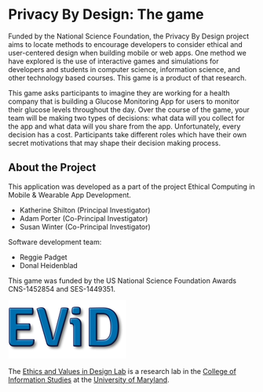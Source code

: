 # Privacy By Design: The game

Funded by the National Science Foundation, the Privacy By Design project aims to locate 
methods to encourage developers to consider ethical and user-centered design when 
building mobile or web apps. One method we have explored is the use of interactive 
games and simulations for developers and students in computer science, information 
science, and other technology based courses. This game is a product of that research. 

This game asks participants to imagine they are working for a health company 
that is building a Glucose Monitoring App for users to monitor their glucose
levels throughout the day. Over the course of the game, your team will be 
making two types of decisions: what data will you collect for the app and 
what data will you share from the app. Unfortunately, every decision has a 
cost. Participants take different roles which have their own secret 
motivations that may shape their decision making process.

## About the Project

This application was developed as a part of the project 
Ethical Computing in Mobile & Wearable App Development.

* Katherine Shilton (Principal Investigator)  
* Adam Porter (Co-Principal Investigator)  
* Susan Winter (Co-Principal Investigator)  

Software development team:
* Reggie Padget  
* Donal Heidenblad  


This game was funded by the US National Science Foundation Awards CNS-1452854 and SES-1449351.


[![EViD Logo](/public/images/evidlogo.png)](https://evidlab.umd.edu)

The [Ethics and Values in Design Lab](https://evidlab.umd.edu) is a research lab 
in the [College of Information Studies](https://ischool.umd.edu) at the 
[University of Maryland](https://umd.edu).